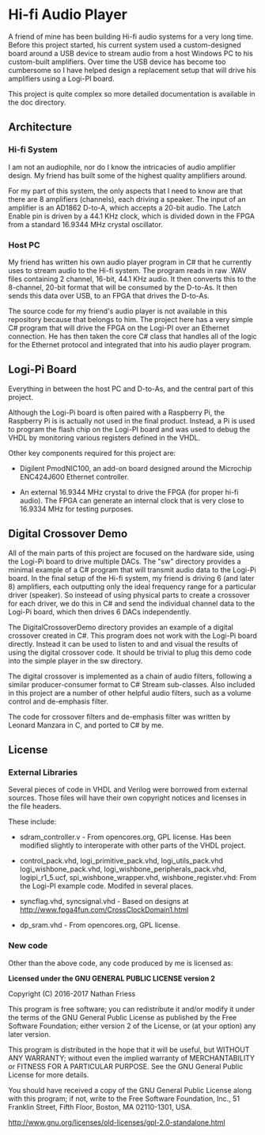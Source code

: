 # Hi-fi Audio Player

A friend of mine has been building Hi-fi audio systems for
a very long time.  Before this project started, his current
system used a custom-designed board around a USB device to
stream audio from a host Windows PC to his custom-built
amplifiers.  Over time the USB device has become too
cumbersome so I have helped design a replacement setup
that will drive his amplifiers using a Logi-PI board.

This project is quite complex so more detailed documentation
is available in the doc directory.

## Architecture

### Hi-fi System

I am not an audiophile, nor do I know the intricacies of
audio amplifier design.  My friend has built some of the
highest quality amplifiers around.

For my part of this system, the only aspects that I need
to know are that there are 8 amplifiers (channels), each
driving a speaker.  The input of an amplifier is an AD1862
D-to-A, which accepts a 20-bit audio.  The Latch Enable
pin is driven by a 44.1 KHz clock, which is divided down
in the FPGA from a standard 16.9344 MHz crystal oscillator.

### Host PC

My friend has written his own audio player program in
C# that he currently uses to stream audio to the Hi-fi
system.  The program reads in raw .WAV files containing
2 channel, 16-bit, 44.1 KHz audio.  It then converts this
to the 8-channel, 20-bit format that will be consumed by
the D-to-As.  It then sends this data over USB, to an
FPGA that drives the D-to-As.

The source code for my friend's audio player is not
available in this repository because that belongs to him.
The project here has a very simple C# program that will
drive the FPGA on the Logi-PI over an Ethernet connection.
He has then taken the core C# class that handles all of the
logic for the Ethernet protocol and integrated that into
his audio player program.

## Logi-Pi Board

Everything in between the host PC and D-to-As, and the
central part of this project.

Although the Logi-Pi board is often paired with a Raspberry
Pi, the Raspberry Pi is is actually not used in the final
product. Instead, a Pi is used to program the flash chip on
the Logi-PI board and was used to debug the VHDL by
monitoring various registers defined in the VHDL.

Other key components required for this project are:

* Digilent PmodNIC100, an add-on board designed around the
  Microchip ENC424J600 Ethernet controller.

* An external 16.9344 MHz crystal to drive the FPGA (for
  proper hi-fi audio).  The FPGA can generate an internal
  clock that is very close to 16.9334 MHz for testing
  purposes.


## Digital Crossover Demo

All of the main parts of this project are focused on the
hardware side, using the Logi-Pi board to drive multiple
DACs.  The "sw" directory provides a minimal example of a
C# program that will transmit audio data to the Logi-Pi
board.  In the final setup of the Hi-fi system, my friend
is driving 6 (and later 8) amplifiers, each outputting only
the ideal frequency range for a particular driver (speaker).
So insteead of using physical parts to create a crossover
for each driver, we do this in C# and send the individual
channel data to the Logi-Pi board, which then drives 6 DACs
independently.

The DigitalCrossoverDemo directory provides an example of
a digital crossover created in C#.  This program does not
work with the Logi-Pi board directly.  Instead it can be
used to listen to and and visual the results of using the
digital crossover code.  It should be trivial to plug this
demo code into the simple player in the sw directory.

The digital crossover is implemented as a chain of audio
filters, following a similar producer-consumer format to
C# Stream sub-classes.  Also included in this project are
a number of other helpful audio filters, such as a volume
control and de-emphasis filter.

The code for crossover filters and de-emphasis filter was
written by Leonard Manzara in C, and ported to C# by me.



## License

### External Libraries

Several pieces of code in VHDL and Verilog were borrowed
from external sources.  Those files will have their own
copyright notices and licenses in the file headers.

These include:

* sdram_controller.v - From opencores.org, GPL license.
  Has been modified slightly to interoperate with other
  parts of the VHDL project.

* control_pack.vhd, logi_primitive_pack.vhd, logi_utils_pack.vhd
  logi_wishbone_pack.vhd, logi_wishbone_peripherals_pack.vhd,
  logipi_r1_5.ucf, spi_wishbone_wrapper.vhd, wishbone_register.vhd:
  From the Logi-PI example code.  Modifed in several places.

* syncflag.vhd, syncsignal.vhd - Based on designs at
  http://www.fpga4fun.com/CrossClockDomain1.html

* dp_sram.vhd - From opencores.org, GPL license.


### New code

Other than the above code, any code produced by me is licensed
as:

**Licensed under the GNU GENERAL PUBLIC LICENSE version 2**

Copyright (C) 2016-2017  Nathan Friess

This program is free software; you can redistribute it and/or
modify it under the terms of the GNU General Public License
as published by the Free Software Foundation; either version 2
of the License, or (at your option) any later version.

This program is distributed in the hope that it will be useful,
but WITHOUT ANY WARRANTY; without even the implied warranty of
MERCHANTABILITY or FITNESS FOR A PARTICULAR PURPOSE.  See the
GNU General Public License for more details.

You should have received a copy of the GNU General Public License
along with this program; if not, write to the Free Software
Foundation, Inc., 51 Franklin Street, Fifth Floor, Boston, MA  02110-1301, USA.

http://www.gnu.org/licenses/old-licenses/gpl-2.0-standalone.html
